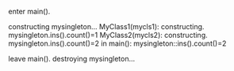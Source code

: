 enter main().

constructing mysingleton...
MyClass1(mycls1): constructing. mysingleton.ins().count()=1
MyClass2(mycls2): constructing. mysingleton.ins().count()=2
in main(): mysingleton::ins().count()=2

leave main().
destroying mysingleton...